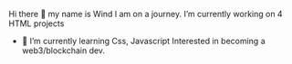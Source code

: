 Hi there 👋 my name is Wind
I am on a journey.
I’m currently working on 4 HTML projects
- 🌱 I’m currently learning Css, Javascript
Interested in becoming a web3/blockchain dev.
